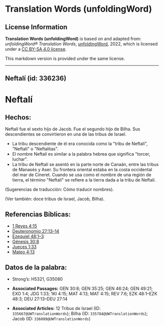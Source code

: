# Translation Words (unfoldingWord)

## License Information

**Translation Words (unfoldingWord)** is based on and adapted from: _unfoldingWord® Translation Words_, [unfoldingWord](https://unfoldingword.org/utw), 2022, which is licensed under a [CC BY-SA 4.0 license](https://creativecommons.org/licenses/by-sa/4.0/legalcode.en).

This markdown version is provided under the same license.



--------------------------------

## Neftalí (id: 336236)

Neftalí
=======

Hechos:
-------

Neftalí fue el sexto hijo de Jacob. Fue el segundo hijo de Bilha. Sus descendientes se convirtieron en una de las tribus de Israel.

* La tribu descendiente de él era conocida como la "tribu de Neftalí", "Neftalí" o "Neftalitas".
* El nombre Neftalí es similar a la palabra hebrea que significa "torcer, luchar".
* La tribu de Neftalí se asentó en la parte norte de Canaán, entre las tribus de Manasés y Aser. Su frontera oriental estaba en la costa occidental del mar de Cineret. Cuando se usa como el nombre de una región de tierra, el término "Neftalí" se refiere a la tierra dada a la tribu de Neftalí.

(Sugerencias de traducción: Cómo traducir nombres).

(Ver también: doce tribus de Israel, Jacob, Bilha).

Referencias Bíblicas:
---------------------

* [1 Reyes 4:15](https://ref.ly/1Kgs4:15)
* [Deuteronomio 27:13–14](https://ref.ly/Deut27:13-Deut27:14)
* [Ezequiel 48:1–3](https://ref.ly/Ezek48:1-Ezek48:3)
* [Génesis 30:8](https://ref.ly/Gen30:8)
* [Jueces 1:33](https://ref.ly/Judg1:33)
* [Mateo 4:13](https://ref.ly/Matt4:13)

Datos de la palabra:
--------------------

* Strong’s: H5321, G35080

* **Associated Passages:** GEN 30:8; GEN 35:25; GEN 46:24; GEN 49:21; EXO 1:4; JDG 1:33; 1KI 4:15; MAT 4:13; MAT 4:15; REV 7:6; EZK 48:1–EZK 48:3; DEU 27:13–DEU 27:14
* **Associated Articles:** 12 Tribus de Israel (ID: `335667@UWTranslationWords`); Bilha (ID: `335784@UWTranslationWords`); Jacob (ID: `336089@UWTranslationWords`)

